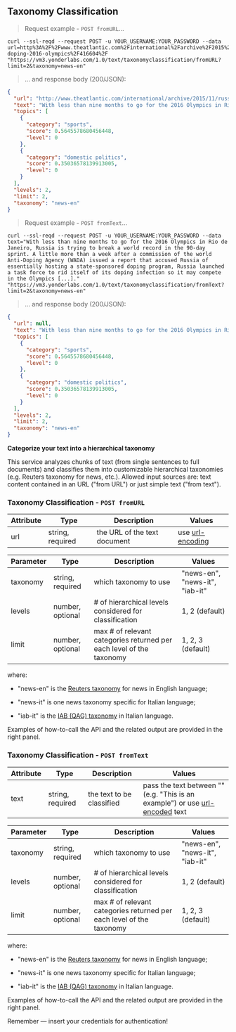 ## Taxonomy Classification 

> Request example - `POST fromURL`...


```shell
curl --ssl-reqd --request POST -u YOUR_USERNAME:YOUR_PASSWORD --data url=http%3A%2F%2Fwww.theatlantic.com%2Finternational%2Farchive%2F2015%2F11%2Frussia-doping-2016-olympics%2F416604%2F "https://vm3.yonderlabs.com/1.0/text/taxonomyclassification/fromURL?limit=2&taxonomy=news-en"
```

> ... and response body (200/JSON):


```json
{
  "url": "http://www.theatlantic.com/international/archive/2015/11/russia-doping-2016-olympics/416604/", 
  "text": "With less than nine months to go for the 2016 Olympics in Rio de Janeiro, Russia is trying to break a world record in the 90-day sprint. A little more than a week after a commission of the world Anti-Doping Agency (WADA) issued a report that accused Russia of essentially hosting a state-sponsored doping program, Russia launched a task force to rid itself of its doping infection so it may compete in the Olympics [...].", 
  "topics": [
    {
      "category": "sports", 
      "score": 0.5645578680456448, 
      "level": 0
    }, 
    {
      "category": "domestic politics", 
      "score": 0.35036578139913005, 
      "level": 0
    }
  ], 
  "levels": 2, 
  "limit": 2, 
  "taxonomy": "news-en"
}
```


> Request example - `POST fromText`...

```shell
curl --ssl-reqd --request POST -u YOUR_USERNAME:YOUR_PASSWORD --data text="With less than nine months to go for the 2016 Olympics in Rio de Janeiro, Russia is trying to break a world record in the 90-day sprint. A little more than a week after a commission of the world Anti-Doping Agency (WADA) issued a report that accused Russia of essentially hosting a state-sponsored doping program, Russia launched a task force to rid itself of its doping infection so it may compete in the Olympics [...]." "https://vm3.yonderlabs.com/1.0/text/taxonomyclassification/fromText?limit=2&taxonomy=news-en"
```

> ... and response body (200/JSON):


```json
{
  "url": null, 
  "text": "With less than nine months to go for the 2016 Olympics in Rio de Janeiro, Russia is trying to break a world record in the 90-day sprint. A little more than a week after a commission of the world Anti-Doping Agency (WADA) issued a report that accused Russia of essentially hosting a state-sponsored doping program, Russia launched a task force to rid itself of its doping infection so it may compete in the Olympics [...].", 
  "topics": [
    {
      "category": "sports", 
      "score": 0.5645578680456448, 
      "level": 0
    }, 
    {
      "category": "domestic politics", 
      "score": 0.35036578139913005, 
      "level": 0
    }
  ], 
  "levels": 2, 
  "limit": 2, 
  "taxonomy": "news-en"
}
```





**Categorize your text into a hierarchical taxonomy**

This service analyzes chunks of text (from single sentences to full documents) and classifies them into customizable hierarchical taxonomies (e.g. Reuters taxonomy for news, etc.). 
Allowed input sources are: text content contained in an URL ("from URL") or just simple text ("from text").


### Taxonomy Classification - `POST fromURL`


Attribute | Type | Description | Values |
--------- | ------- | ----------- | ------ |
url | string, required | the URL of the text document | use [url-encoding](http://www.url-encode-decode.com/)|


Parameter | Type | Description | Values |
--------- | ------- | ----------- | ------ |
taxonomy | string, required |which taxonomy to use | "news-en", "news-it", "iab-it" |
levels | number, optional | # of hierarchical levels considered for classification | 1, 2 (default)|
limit | number, optional | max # of relevant categories returned per each level of the taxonomy | 1, 2, 3 (default) |


where:

+ "news-en" is the [Reuters taxonomy](http://www.ai.mit.edu/projects/jmlr/papers/volume5/lewis04a/a16-rbb-topic/topics.rbb) for news in English language;

+ "news-it" is one news taxonomy specific for Italian language;

+ "iab-it" is the [IAB (QAG) taxonomy](http://www.iab.com/guidelines/iab-quality-assurance-guidelines-qag-taxonomy/) in Italian language.

Examples of how-to-call the API and the related output are provided in the right panel.

### Taxonomy Classification - `POST fromText`


Attribute | Type | Description | Values |
--------- | ------- | ----------- | ------ |
text | string, required | the text to be classified | pass the text between "" (e.g. "This is an example") or use [url-encoded](http://www.url-encode-decode.com/) text|


Parameter | Type | Description | Values |
--------- | ------- | ----------- | ------ |
taxonomy | string, required |which taxonomy to use | "news-en", "news-it", "iab-it" |
levels | number, optional | # of hierarchical levels considered for classification | 1, 2 (default)|
limit | number, optional | max # of relevant categories returned per each level of the taxonomy | 1, 2, 3 (default) |


where:

+ "news-en" is the [Reuters taxonomy](http://www.ai.mit.edu/projects/jmlr/papers/volume5/lewis04a/a16-rbb-topic/topics.rbb) for news in English language;

+ "news-it" is one news taxonomy specific for Italian language;


+ "iab-it" is the [IAB (QAG) taxonomy](http://www.iab.com/guidelines/iab-quality-assurance-guidelines-qag-taxonomy/) in Italian language.


Examples of how-to-call the API and the related output are provided in the right panel.

<aside class="success">
Remember — insert your credentials for authentication! 
</aside>



